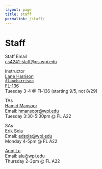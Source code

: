 ```yaml
---
layout: page
title: staff
permalink: /staff/
---
```


# Staff
Staff Email  
cs4241-staff@cs.wpi.edu

Instructor  
[Lane Harrison](http://web.cs.wpi.edu/~ltharrison/)  
[`@laneharrison`](http://twitter.com/laneharrison/)  
[FL-136](http://myatlascms.com/map/?id=609&mrkIid=105239)  
Tuesday 3-4 @ Fl-136 (starting 9/5, not 8/29)

TAs   
[Hamid Mansoor](hmansoor@wpi.edu)  
Email: hmansoor@wpi.edu   
Tuesday 3:30-5:30pm @ FL A22

SAs   
[Erik Sola](edsola@wpi.edu)  
Email: edsola@wpi.edu   
Monday 4-5pm @ FL A22

[Anqi Lu](alu@wpi.edu)  
Email: alu@wpi.edu  
Thursday 2-3pm @ FL A22


